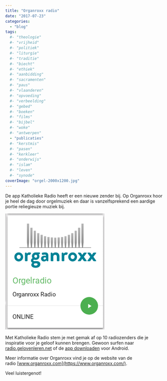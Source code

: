 ```yaml
---
title: "Organroxx radio"
date: "2017-07-23"
categories: 
  - "blog"
tags:
  #- "theologie"
  #- "vrijheid"
  #- "politiek"
  #- "liturgie"
  #- "traditie"
  #- "biecht"
  #- "ethiek"
  #- "aanbidding"
  #- "sacramenten"
  #- "paus"
  #- "vlaanderen"
  #- "opvoeding"
  #- "verbeelding"
  #- "gebed"
  #- "boeken"
  #- "films"
  #- "bijbel"
  #- "woke"
  #- "antwerpen"
  - "publicaties"
  #- "kerstmis"
  #- "pasen"
  #- "kerkleer"
  #- "onderwijs"
  #- "islam"
  #- "leven"
  #- "synode"
coverImage: "orgel-2000x1200.jpg"
---
```


De app Katholieke Radio heeft er een nieuwe zender bij. Op Organroxx hoor je heel de dag door orgelmuziek en daar is vanzelfsprekend een aardige portie reliegieuze muziek bij.

[![](images/organroxx.png)](http://radio.gelovenleren.net/)

Met Katholieke Radio stem je met gemak af op 10 radiozenders die je inspiratie voor je geloof kunnen brengen. Gewoon surfen naar [radio.gelovenleren.net](http://radio.gelovenleren.net/) of de [app downloaden](https://play.google.com/store/apps/details?id=net.credomobiel.katholiekeradio) voor Android.

Meer informatie over Organroxx vind je op de website van de radio [www.organroxx.com](https://www.organroxx.com/).

Veel luistergenot!
